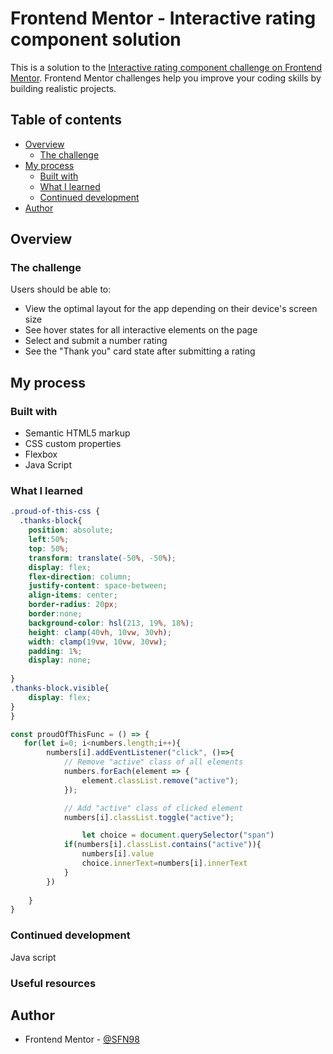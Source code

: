 # Frontend Mentor - Interactive rating component solution

This is a solution to the [Interactive rating component challenge on Frontend Mentor](https://www.frontendmentor.io/challenges/interactive-rating-component-koxpeBUmI). Frontend Mentor challenges help you improve your coding skills by building realistic projects. 

## Table of contents

- [Overview](#overview)
  - [The challenge](#the-challenge)
- [My process](#my-process)
  - [Built with](#built-with)
  - [What I learned](#what-i-learned)
  - [Continued development](#continued-development)
- [Author](#author)



## Overview

### The challenge

Users should be able to:

- View the optimal layout for the app depending on their device's screen size
- See hover states for all interactive elements on the page
- Select and submit a number rating
- See the "Thank you" card state after submitting a rating


## My process

### Built with

- Semantic HTML5 markup
- CSS custom properties
- Flexbox
- Java Script


### What I learned

```css
.proud-of-this-css {
  .thanks-block{
    position: absolute;
    left:50%;
    top: 50%;
    transform: translate(-50%, -50%);
    display: flex;
    flex-direction: column;
    justify-content: space-between;
    align-items: center;
    border-radius: 20px;
    border:none;
    background-color: hsl(213, 19%, 18%);
    height: clamp(40vh, 10vw, 30vh);
    width: clamp(19vw, 10vw, 30vw);
    padding: 1%;
    display: none;
    
}
.thanks-block.visible{
    display: flex;
}
}
```
```js
const proudOfThisFunc = () => {
   for(let i=0; i<numbers.length;i++){
        numbers[i].addEventListener("click", ()=>{
            // Remove "active" class of all elements
            numbers.forEach(element => {
                element.classList.remove("active");
            });

            // Add "active" class of clicked element
            numbers[i].classList.toggle("active");

                let choice = document.querySelector("span")
            if(numbers[i].classList.contains("active")){
                numbers[i].value
                choice.innerText=numbers[i].innerText
            }
        }) 
        
    }
}
```


### Continued development

Java script

### Useful resources

## Author

- Frontend Mentor - [@SFN98](https://www.frontendmentor.io/profile/SFN98)
